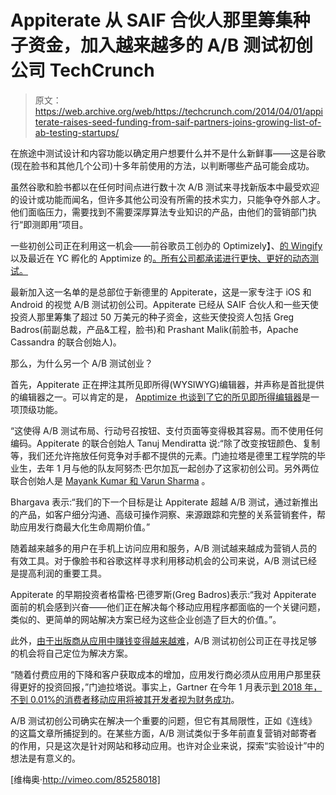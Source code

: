 # Appiterate 从 SAIF 合伙人那里筹集种子资金，加入越来越多的 A/B 测试初创公司 TechCrunch

> 原文：<https://web.archive.org/web/https://techcrunch.com/2014/04/01/appiterate-raises-seed-funding-from-saif-partners-joins-growing-list-of-ab-testing-startups/>

在旅途中测试设计和内容功能以确定用户想要什么并不是什么新鲜事——这是谷歌(现在脸书和其他几个公司)十多年前使用的方法，以判断哪些产品可能会成功。

虽然谷歌和脸书都以在任何时间点进行数十次 A/B 测试来寻找新版本中最受欢迎的设计或功能而闻名，但许多其他公司没有所需的技术实力，只能争夺外部人才。他们面临压力，需要找到不需要深厚算法专业知识的产品，由他们的营销部门执行“即测即用”项目。

一些初创公司正在利用这一机会——前谷歌员工创办的 Optimizely】、[的 Wingify](https://web.archive.org/web/20221007083822/http://wingify.com/) 以及最近在 YC 孵化的 Apptimize 的[。所有公司都承诺进行更快、更好的动态测试。](https://web.archive.org/web/20221007083822/https://beta.techcrunch.com/2014/01/22/apptimize-seed-funding-visual-editor/)

最新加入这一名单的是总部位于新德里的 Appiterate，这是一家专注于 iOS 和 Android 的视觉 A/B 测试初创公司。Appiterate 已经从 SAIF 合伙人和一些天使投资人那里筹集了超过 50 万美元的种子资金，这些天使投资人包括 Greg Badros(前副总裁，产品&工程，脸书)和 Prashant Malik(前脸书，Apache Cassandra 的联合创始人)。

那么，为什么另一个 A/B 测试创业？

首先，Appiterate 正在押注其所见即所得(WYSIWYG)编辑器，并声称是首批提供的编辑器之一。可以肯定的是， [Apptimize 也谈到了它的所见即所得编辑器](https://web.archive.org/web/20221007083822/https://beta.techcrunch.com/2014/01/22/apptimize-seed-funding-visual-editor/)是一项顶级功能。

“这使得 A/B 测试布局、行动号召按钮、支付页面等变得极其容易。而不使用任何编码。Appiterate 的联合创始人 Tanuj Mendiratta 说:“除了改变按钮颜色、复制等，我们还允许拖放任何竞争对手都不提供的元素。门迪拉塔是德里工程学院的毕业生，去年 1 月与他的队友阿努杰·巴尔加瓦一起创办了这家初创公司。另外两位联合创始人是 [Mayank Kumar 和 Varun Sharma](https://web.archive.org/web/20221007083822/http://appiterate.com/team) 。

Bhargava 表示:“我们的下一个目标是让 Appiterate 超越 A/B 测试，通过新推出的产品，如客户细分沟通、高级可操作洞察、来源跟踪和完整的关系营销套件，帮助应用发行商最大化生命周期价值。”

随着越来越多的用户在手机上访问应用和服务，A/B 测试越来越成为营销人员的有效工具。对于像脸书和谷歌这样寻求利用移动机会的公司来说，A/B 测试已经是提高利润的重要工具。

Appiterate 的早期投资者格雷格·巴德罗斯(Greg Badros)表示:“我对 Appiterate 面前的机会感到兴奋——他们正在解决每个移动应用程序都面临的一个关键问题，类似的、更简单的网站解决方案已经为这些企业创造了巨大的价值。”。

此外，[由于出版商从应用中赚钱变得越来越难](https://web.archive.org/web/20221007083822/https://beta.techcrunch.com/2014/01/13/making-apps-pay-gets-harder/)，A/B 测试初创公司正在寻找足够的机会将自己定位为解决方案。

“随着付费应用的下降和客户获取成本的增加，应用发行商必须从应用用户那里获得更好的投资回报，”门迪拉塔说。事实上，Gartner 在今年 1 月表示[到 2018 年，不到 0.01%的消费者移动应用将被其开发者视为财务成功](https://web.archive.org/web/20221007083822/https://beta.techcrunch.com/2014/01/13/making-apps-pay-gets-harder/)。

A/B 测试初创公司确实在解决一个重要的问题，但它有其局限性，正如《连线》的这篇文章所捕捉到的。在某些方面，A/B 测试类似于多年前直复营销对邮寄者的作用，只是这次是针对网站和移动应用。也许对企业来说，探索“实验设计”中的想法是有意义的。

[维梅奥·http://vimeo.com/85258018]